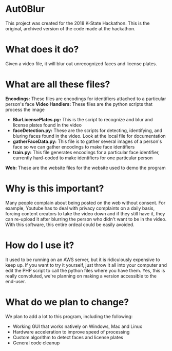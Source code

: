 # Aut0Blur
This project was created for the 2018 K-State Hackathon. This is the original, archived version of the code made at the hackathon.

# What does it do?
Given a video file, it will blur out unrecognized faces and license plates.

# What are all these files?
**Encodings:** These files are encodings for identifiers attached to a particular person's face
**Video Handlers:** These files are the python scripts that process the image
+ **BlurLicensePlates.py:** This is the script to recognize and blur and license plates found in the video
+ **faceDetection.py:** These are the scripts for detecting, identifying, and bluring faces found in the video. Look at the local file for documentation
+ **gatherFaceData.py:** This file is to gather several images of a person's face so we can gather encodings to make face identifiers
+ **train.py:** This file generates encodings for a particular face identifier, currently hard-coded to make identifiers for one particular person

**Web:** These are the website files for the website used to demo the program

# Why is this important?
Many people complain about being posted on the web without consent. For example, Youtube has to deal with privacy complaints on a daily basis, forcing content creators to take the video down and if they still have it, they can re-upload it after blurring the person who didn't want to be in the video. With this software, this entire ordeal could be easily avoided.

# How do I use it?
It used to be running on an AWS server, but it is ridiculously expensive to keep up. If you want to try it yourself, just throw it all into your computer and edit the PHP script to call the python files where you have them. Yes, this is really convoluted, we're planning on making a version accessible to the end-user.

# What do we plan to change?
We plan to add a lot to this program, including the following:
+ Working GUI that works natively on Windows, Mac and Linux
+ Hardware acceleration to improve speed of processing
+ Custom algorithm to detect faces and license plates
+ General code cleanup
